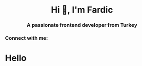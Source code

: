 <h1 align="center">Hi 👋, I'm Fardic</h1>
<h3 align="center">A passionate frontend developer from Turkey</h3>

<h3 align="left">Connect with me:</h3>
<p align="left">
</p>

# Hello
